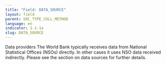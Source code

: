 ```yaml
---
title: "Field: DATA_SOURCE"
layout: field
parent: SRC_TYPE_COLL_METHOD
language: en
indicator: 1-1-1a
slug: DATA_SOURCE
---
```

Data providers
The World Bank typically receives data from National Statistical Offices (NSOs) directly. In other cases it uses NSO data received indirectly. Please see the section on data sources for further details.